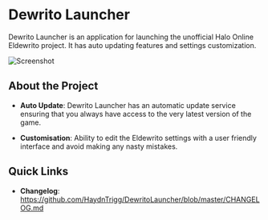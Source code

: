 Dewrito Launcher
=====================

Dewrito Launcher is an application for launching the unofficial Halo Online Eldewrito project. It has auto updating features and settings customization.

![Screenshot](http://raw.github.com/haydntrigg/DewritoLauncher/master/doc/images/preview.jpg)

About the Project
---------

* **Auto Update**:  	Dewrito Launcher has an automatic update service ensuring that you always 
						have access to the very latest version of the game.
						
* **Customisation**:  	Ability to edit the Eldewrito settings with a user friendly interface
						and avoid making any nasty mistakes.
						
Quick Links
---------
* **Changelog**: https://github.com/HaydnTrigg/DewritoLauncher/blob/master/CHANGELOG.md
